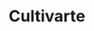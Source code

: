 ---
title: "Cultivarte"
url: /ciudad-autonoma-de-buenos-aires/cultivarte-de-la-carcova/
shop: comodidad
---